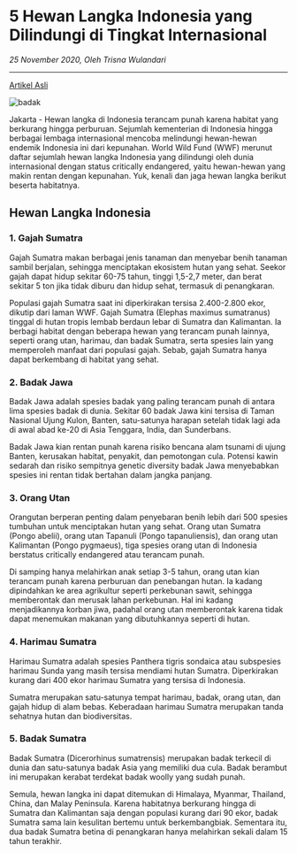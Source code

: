 # 5 Hewan Langka Indonesia yang Dilindungi di Tingkat Internasional

_25 November 2020, Oleh Trisna Wulandari_

---

[Artikel Asli](https://www.detik.com/edu/detikpedia/d-5826005/5-hewan-langka-indonesia-yang-dilindungi-di-tingkat-internasional)

![badak](https://akcdn.detik.net.id/community/media/visual/2021/01/22/kelahiran-badak-putih-di-taman-safari-indonesia-9.jpeg?w=700&q=90)

Jakarta - Hewan langka di Indonesia terancam punah karena habitat yang berkurang hingga perburuan. Sejumlah kementerian di Indonesia hingga berbagai lembaga internasional mencoba melindungi hewan-hewan endemik Indonesia ini dari kepunahan.
World Wild Fund (WWF) merunut daftar sejumlah hewan langka Indonesia yang dilindungi oleh dunia internasional dengan status critically endangered, yaitu hewan-hewan yang makin rentan dengan kepunahan. Yuk, kenali dan jaga hewan langka berikut beserta habitatnya.

## Hewan Langka Indonesia

### 1. Gajah Sumatra
Gajah Sumatra makan berbagai jenis tanaman dan menyebar benih tanaman sambil berjalan, sehingga menciptakan ekosistem hutan yang sehat. Seekor gajah dapat hidup sekitar 60-75 tahun, tinggi 1,5-2,7 meter, dan berat sekitar 5 ton jika tidak diburu dan hidup sehat, termasuk di penangkaran.

Populasi gajah Sumatra saat ini diperkirakan tersisa 2.400-2.800 ekor, dikutip dari laman WWF. Gajah Sumatra (Elephas maximus sumatranus) tinggal di hutan tropis lembab berdaun lebar di Sumatra dan Kalimantan. Ia berbagi habitat dengan beberapa hewan yang terancam punah lainnya, seperti orang utan, harimau, dan badak Sumatra, serta spesies lain yang memperoleh manfaat dari populasi gajah. Sebab, gajah Sumatra hanya dapat berkembang di habitat yang sehat.

### 2. Badak Jawa
Badak Jawa adalah spesies badak yang paling terancam punah di antara lima spesies badak di dunia. Sekitar 60 badak Jawa kini tersisa di Taman Nasional Ujung Kulon, Banten, satu-satunya harapan setelah tidak lagi ada di awal abad ke-20 di Asia Tenggara, India, dan Sunderbans.

Badak Jawa kian rentan punah karena risiko bencana alam tsunami di ujung Banten, kerusakan habitat, penyakit, dan pemotongan cula. Potensi kawin sedarah dan risiko sempitnya genetic diversity badak Jawa menyebabkan spesies ini rentan tidak bertahan dalam jangka panjang.

### 3. Orang Utan
Orangutan berperan penting dalam penyebaran benih lebih dari 500 spesies tumbuhan untuk menciptakan hutan yang sehat. Orang utan Sumatra (Pongo abelii), orang utan Tapanuli (Pongo tapanuliensis), dan orang utan Kalimantan (Pongo pygmaeus), tiga spesies orang utan di Indonesia berstatus critically endangered atau terancam punah.

Di samping hanya melahirkan anak setiap 3-5 tahun, orang utan kian terancam punah karena perburuan dan penebangan hutan. Ia kadang dipindahkan ke area agrikultur seperti perkebunan sawit, sehingga memberontak dan merusak lahan perkebunan. Hal ini kadang menjadikannya korban jiwa, padahal orang utan memberontak karena tidak dapat menemukan makanan yang dibutuhkannya seperti di hutan.

### 4. Harimau Sumatra
Harimau Sumatra adalah spesies Panthera tigris sondaica atau subspesies harimau Sunda yang masih tersisa mendiami hutan Sumatra. Diperkirakan kurang dari 400 ekor harimau Sumatra yang tersisa di Indonesia.

Sumatra merupakan satu-satunya tempat harimau, badak, orang utan, dan gajah hidup di alam bebas. Keberadaan harimau Sumatra merupakan tanda sehatnya hutan dan biodiversitas.

### 5. Badak Sumatra
Badak Sumatra (Dicerorhinus sumatrensis) merupakan badak terkecil di dunia dan satu-satunya badak Asia yang memiliki dua cula. Badak berambut ini merupakan kerabat terdekat badak woolly yang sudah punah.

Semula, hewan langka ini dapat ditemukan di Himalaya, Myanmar, Thailand, China, dan Malay Peninsula. Karena habitatnya berkurang hingga di Sumatra dan Kalimantan saja dengan populasi kurang dari 90 ekor, badak Sumatra sama lain kesulitan bertemu untuk berkembangbiak. Sementara itu, dua badak Sumatra betina di penangkaran hanya melahirkan sekali dalam 15 tahun terakhir.
